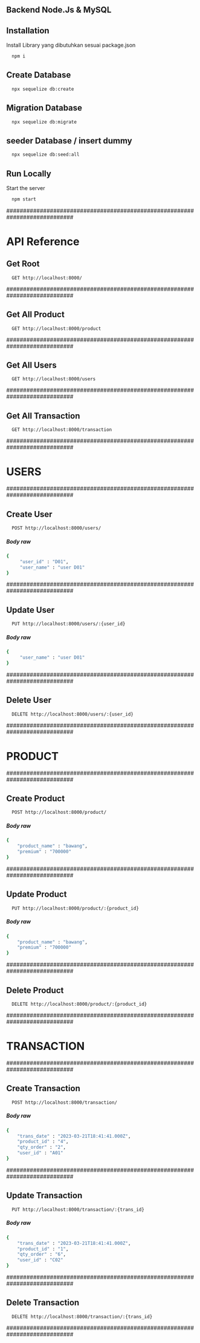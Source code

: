 ## Backend Node.Js & MySQL

## Installation

Install Library yang dibutuhkan sesuai package.json

```bash
  npm i
```

## Create Database

```bash
  npx sequelize db:create
```

## Migration Database

```bash
  npx sequelize db:migrate
```

## seeder Database / insert dummy

```bash
  npx sequelize db:seed:all
```

## Run Locally

Start the server

```bash
  npm start
```

############################################################################

# API Reference

## Get Root

```http
  GET http://localhost:8000/
```

############################################################################

## Get All Product

```http
  GET http://localhost:8000/product
```

############################################################################

## Get All Users

```http
  GET http://localhost:8000/users
```

############################################################################

## Get All Transaction

```http
  GET http://localhost:8000/transaction
```

############################################################################

# USERS

############################################################################

## Create User

```http
  POST http://localhost:8000/users/
```

##### Body raw

```bash
{
     "user_id" : "D01",
     "user_name" : "user D01"
}
```

############################################################################

## Update User

```http
  PUT http://localhost:8000/users/:{user_id}
```

##### Body raw

```bash
{
     "user_name" : "user D01"
}
```

############################################################################

## Delete User

```http
  DELETE http://localhost:8000/users/:{user_id}
```

############################################################################

# PRODUCT

############################################################################

## Create Product

```http
  POST http://localhost:8000/product/
```

##### Body raw

```bash
{
    "product_name" : "bawang",
    "premium" : "700000"
}
```

############################################################################

## Update Product

```http
  PUT http://localhost:8000/product/:{product_id}
```

##### Body raw

```bash
{
    "product_name" : "bawang",
    "premium" : "700000"
}
```

############################################################################

## Delete Product

```http
  DELETE http://localhost:8000/product/:{product_id}
```

############################################################################

# TRANSACTION

############################################################################

## Create Transaction

```http
  POST http://localhost:8000/transaction/
```

##### Body raw

```bash
{
    "trans_date" : "2023-03-21T18:41:41.000Z",
    "product_id" : "4",
    "qty_order" : "2",
    "user_id" : "A01"
}
```

############################################################################

## Update Transaction

```http
  PUT http://localhost:8000/transaction/:{trans_id}
```

##### Body raw

```bash
{
    "trans_date" : "2023-03-21T18:41:41.000Z",
    "product_id" : "1",
    "qty_order" : "6",
    "user_id" : "C02"
}
```

############################################################################

## Delete Transaction

```http
  DELETE http://localhost:8000/transaction/:{trans_id}
```

############################################################################
